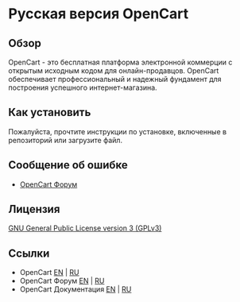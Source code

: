 # Русская версия OpenCart

## Обзор
OpenCart - это бесплатная платформа электронной коммерции с открытым исходным кодом для онлайн-продавцов. OpenCart обеспечивает профессиональный и надежный фундамент для построения успешного интернет-магазина.

## Как установить
Пожалуйста, прочтите инструкции по установке, включенные в репозиторий или загрузите файл.

## Сообщение об ошибке
- [OpenCart Форум](https://forum.opencart.name/)

## Лицензия
[GNU General Public License version 3 (GPLv3)](license.txt)

## Ссылки
- OpenCart [EN](https://www.opencart.com/) | [RU](https://www.opencart.name/)
- OpenCart Форум [EN](https://forum.opencart.com/) | [RU](https://forum.opencart.name/)
- OpenCart Документация [EN](https://docs.opencart.com/) | [RU](https://https://docs.opencart.name/ru-ru/introduction/)
